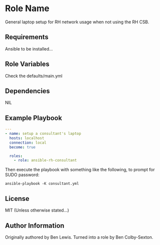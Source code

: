 Role Name
=========

General laptop setup for RH network usage when not using the RH CSB.

Requirements
------------

Ansible to be installed...

Role Variables
--------------

Check the defaults/main.yml

Dependencies
------------

NIL

Example Playbook
----------------

```yaml
---
- name: setup a consultant's laptop
  hosts: localhost
  connection: local
  become: true

  roles:
    - role: ansible-rh-consultant
```

Then execute the playbook with something like the following, to prompt for SUDO password:
```
ansible-playbook -K consultant.yml
```
  
License
-------

MIT (Unless otherwise stated...)

Author Information
------------------

Originally authored by Ben Lewis.
Turned into a role by Ben Colby-Sexton.
 
